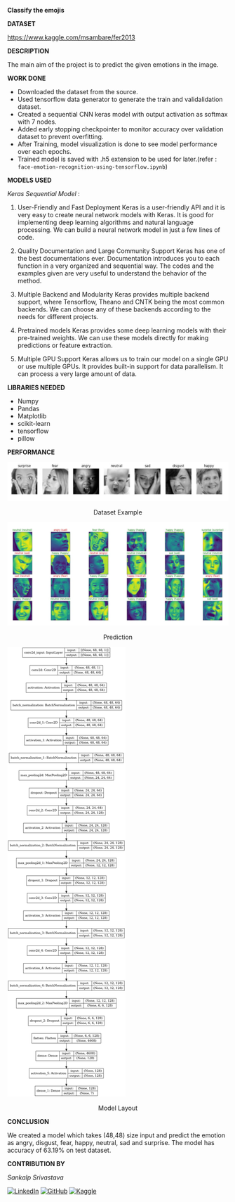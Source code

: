 **Classify the emojis**


**DATASET**

  
https://www.kaggle.com/msambare/fer2013

**DESCRIPTION**

The main aim of the project is to predict the given emotions in the image.

  

**WORK DONE**

* Downloaded the dataset from the source.
* Used tensorflow data generator to generate the train and validalidation dataset.
* Created a sequential CNN keras model with output activation as softmax with 7 nodes.
* Added early stopping checkpointer to monitor accuracy over validation dataset to prevent overfitting.
* After Training, model visualization is done to see model performance over each epochs.
* Trained model is saved with .h5 extension to be used for later.(refer : `face-emotion-recognition-using-tensorflow.ipynb`)

  

**MODELS USED**

*Keras Sequential Model* : 
1. User-Friendly and Fast Deployment
Keras is a user-friendly API and it is very easy to create neural network models with Keras. It is good for implementing deep learning algorithms and natural language processing. We can build a neural network model in just a few lines of code.


2. Quality Documentation and Large Community Support
Keras has one of the best documentations ever. Documentation introduces you to each function in a very organized and sequential way. The codes and the examples given are very useful to understand the behavior of the method.


3. Multiple Backend and Modularity
Keras provides multiple backend support, where Tensorflow, Theano and CNTK being the most common backends. We can choose any of these backends according to the needs for different projects.

4. Pretrained models
Keras provides some deep learning models with their pre-trained weights. We can use these models directly for making predictions or feature extraction.

5. Multiple GPU Support
Keras allows us to train our model on a single GPU or use multiple GPUs. It provides built-in support for data parallelism. It can process a very large amount of data.

**LIBRARIES NEEDED**

* Numpy
* Pandas
* Matplotlib
* scikit-learn
* tensorflow
* pillow
  
  

**PERFORMANCE**

![Dataset](../Images/dataset.jpg "Dataset Example")

<p align="center">Dataset Example</p>

![Prediciton](../Images/example.jpg "Prediction")

<p align="center">Prediction</p>

![Model Layout](../Images/model.png "Model Layout")

<p align="center">Model Layout</p>

**CONCLUSION**

  

We created a model which takes (48,48) size input and predict the emotion as angry, disgust, fear, happy, neutral, sad and surprise. The model has accuracy of 63.19% on test dataset.


  

**CONTRIBUTION BY**

*Sankalp Srivastava*

  
[![LinkedIn](https://img.shields.io/badge/linkedin-%230077B5.svg?style=for-the-badge&logo=linkedin&logoColor=white)](https://www.linkedin.com/in/sankalpsrivastava-2605/) [![GitHub](https://img.shields.io/badge/github-%23121011.svg?style=for-the-badge&logo=github&logoColor=white)](https://github.com/sankalp-srivastava/) [![Kaggle](https://img.shields.io/badge/Kaggle-20BEFF?style=for-the-badge&logo=Kaggle&logoColor=white)](https://www.kaggle.com/sankalpsrivastava26)
